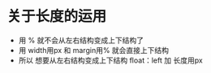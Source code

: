 # 关于长度的运用
- 用 % 就不会从左右结构变成上下结构了
- 用 width用px 和 margin用% 就会直接上下结构
- 所以 想要从左右结构变成上下结构 float：left 加 长度用px